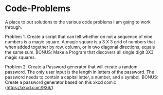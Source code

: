# Code-Problems
A place to put solutions to the various code problems I am going to work through.

Problem 1. Create a script that can tell whether on not a sequence of nine numbers is a magic square. A magic square is a 3 X 3 grid of numbers that when added together by row, column, or in two diagonal directions, equals the same sum.
BONUS: Make a Program that discovers all single digit 3X3 magic squares.

Problem 2. Create a Password generator that will create a random password. The only user input is the length in letters of the password. The password needs to contain a capital letter, a number, and a symbol.
BONUS: Create a password generator based on this xkcd comic (https://xkcd.com/936/)
